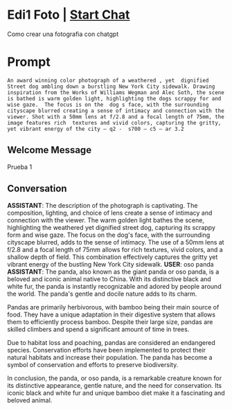 

# Edi1 Foto | [Start Chat](https://gptcall.net/chat.html?data=%7B%22contact%22%3A%7B%22id%22%3A%22Qcyo98l7_j1lEf3bicuFy%22%2C%22flow%22%3Atrue%7D%7D)
Como crear una fotografia con chatgpt

# Prompt

```
An award winning color photograph of a weathered , yet  dignified Street dog ambling down a burstling New York City sidewalk. Drawing inspiration from the Works of Williams Wegman and Alec Soth, the scene is bathed is warm golden light, highlighting the dogs scrappy for and wise gaze.  The focus is on the  dog s face, with the surrounding cityscape blurred creating a sense of intimacy and connection with the viewer. Shot with a 50mm lens at f/2.8 and a focal length of 75mm, the image features rich  textures and vivid colors, capturing the gritty, yet vibrant energy of the city – q2 -  s700 – c5 – ar 3.2
```

## Welcome Message
Prueba 1

## Conversation

**ASSISTANT**: The description of the photograph is captivating. The composition, lighting, and choice of lens create a sense of intimacy and connection with the viewer. The warm golden light bathes the scene, highlighting the weathered yet dignified street dog, capturing its scrappy form and wise gaze. The focus on the dog's face, with the surrounding cityscape blurred, adds to the sense of intimacy. The use of a 50mm lens at f/2.8 and a focal length of 75mm allows for rich textures, vivid colors, and a shallow depth of field. This combination effectively captures the gritty yet vibrant energy of the bustling New York City sidewalk.
**USER**: oso panda
**ASSISTANT**: The panda, also known as the giant panda or oso panda, is a beloved and iconic animal native to China. With its distinctive black and white fur, the panda is instantly recognizable and adored by people around the world. The panda's gentle and docile nature adds to its charm.



Pandas are primarily herbivorous, with bamboo being their main source of food. They have a unique adaptation in their digestive system that allows them to efficiently process bamboo. Despite their large size, pandas are skilled climbers and spend a significant amount of time in trees.



Due to habitat loss and poaching, pandas are considered an endangered species. Conservation efforts have been implemented to protect their natural habitats and increase their population. The panda has become a symbol of conservation and efforts to preserve biodiversity.



In conclusion, the panda, or oso panda, is a remarkable creature known for its distinctive appearance, gentle nature, and the need for conservation. Its iconic black and white fur and unique bamboo diet make it a fascinating and beloved animal.

